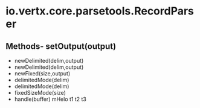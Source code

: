 # io.vertx.core.parsetools.RecordParser
## Methods- setOutput(output)
- newDelimited(delim,output)
- newDelimited(delim,output)
- newFixed(size,output)
- delimitedMode(delim)
- delimitedMode(delim)
- fixedSizeMode(size)
- handle(buffer)
mHelo  t1
t2
t3
